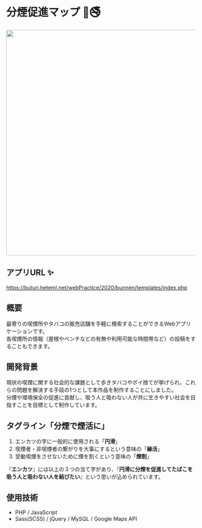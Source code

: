 # 分煙促進マップ &#x1f6ac;&#x1f6ad;

<image src="static/image/OGP.png" width="600px">

## アプリURL &#x2728;
https://buturi.heteml.net/webPractice/2020/bunnen/templates/index.php

## 概要
最寄りの喫煙所やタバコの販売店舗を手軽に検索することができるWebアプリケーションです。<br>各喫煙所の情報（屋根やベンチなどの有無や利用可能な時間帯など）の投稿をすることもできます。

## 開発背景
現状の喫煙に関する社会的な課題として歩きタバコやポイ捨てが挙げられ、これらの問題を解決する手段の1つとして本作品を制作することにしました。<br>分煙や環境保全の促進に貢献し、吸う人と吸わない人が共に生きやすい社会を目指すことを目標として制作しています。

## タグライン「分煙で煙活に」
1. エンカツの字に一般的に使用される「**円滑**」
2. 喫煙者・非喫煙者の繋がりを大事にするという意味の「**縁活**」
3. 受動喫煙をさせないために煙を割くという意味の「**煙割**」

『**エンカツ**』には以上の３つの当て字があり、『**円滑に分煙を促進してたばこを吸う人と吸わない人を結びたい**』という思いが込められています。

## 使用技術
- PHP / JavaScript
- Sass(SCSS) / jQuery / MySQL / Google Maps API
